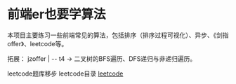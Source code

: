 # 前端er也要学算法

本项目主要练习一些前端常见的算法，包括排序（排序过程可视化）、异步、《剑指offer》、leetcode等。

拓展：
jzoffer
|
 -- t4 -> 二叉树的BFS遍历、DFS递归与非递归遍历。

leetcode题库移步 leetcode目录
[leetcode](./leetcode/readme.md)

